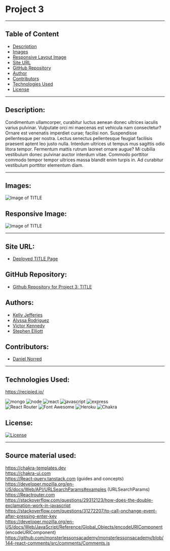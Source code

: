 # Project 3

-----
## Table of Content

- [Description](#description)
- [Images](#images)
- [Responsive Layout Image](#responsive-layout-image)
- [Site URL](#site-url)
- [GitHub Repository](#github-repository)
- [Author](#author)
- [Contributors](#contributors)  
- [Technologies Used](#technologies-used) 
- [License](#license)

-----
## Description:

Condimentum ullamcorper, curabitur luctus aenean donec ultrices iaculis varius pulvinar. Vulputate orci mi maecenas est vehicula nam consectetur? Ornare est venenatis imperdiet curae; facilisi non. Suspendisse pellentesque per nostra. Lectus senectus pellentesque feugiat facilisis praesent aptent leo justo nulla. Interdum ultrices ut tempus mus sagittis odio litora tempor. Fermentum mattis rutrum laoreet ornare augue? Mi cubilia vestibulum donec pulvinar auctor interdum vitae. Commodo porttitor commodo tempor tempor ultrices massa blandit enim turpis in. Ad curabitur vestibulum porttitor elementum diam.

-----
## Images:

![Image of TITLE]()

## Responsive Image:

![Image of TITLE]()

-----
## Site URL:

- [Deployed TITLE Page]()

## GitHub Repository:

- [Github Repository for Project 3: TITLE](https://github.com/ksjefferies/project-3)

## Authors:

- [Kelly Jefferies](https://github.com/ksjefferies)
- [Alyssa Rodriguez](https://github.com/AlyssaRodri)
- [Victor Kennedy](https://github.com/Victorini1)
- [Stephen Elliott](https://github.com/UsernameisStephen)

## Contributors:

- [Daniel Norred](https://github.com/MinisculeGirraffe)

-----
## Technologies Used:

https://recipied.io/

![mongo](https://img.shields.io/badge/MongoDB-4EA94B?style=for-the-badge&logo=mongodb&logoColor=white)
![node](https://img.shields.io/badge/Node.js-339933?style=for-the-badge&logo=nodedotjs&logoColor=white)
![react](https://img.shields.io/badge/React-20232A?style=for-the-badge&logo=react&logoColor=61DAFB)
![javascript](https://img.shields.io/badge/JavaScript-323330?style=for-the-badge&logo=javascript&logoColor=F7DF1E)
![express](https://img.shields.io/badge/Express.js-000000?style=for-the-badge&logo=express&logoColor=white)  
![React Router](https://img.shields.io/badge/React_Router-CA4245?style=for-the-badge&logo=react-router&logoColor=white)
![Font Awesome](https://img.shields.io/badge/Font_Awesome-339AF0?style=for-the-badge&logo=fontawesome&logoColor=white)
![Heroku](https://img.shields.io/badge/Heroku-430098?style=for-the-badge&logo=heroku&logoColor=white)
![Chakra](https://img.shields.io/badge/Chakra--UI-319795?style=for-the-badge&logo=chakra-ui&logoColor=white)

## License:

[![License](https://img.shields.io/badge/License-MIT%20License-Green)](http://choosealicense.com/licenses/mit/)

-----
## Source material used:


https://chakra-templates.dev  
https://chakra-ui.com  
https://React-query.tanstack.com (guides and concepts)  
https://developer.mozilla.org/en-US/docs/Web/API/URLSearchParams#examples (URLSearchParams)  
https://Reactrouter.com  
https://stackoverflow.com/questions/29312123/how-does-the-double-exclamation-work-in-javascript  
https://stackoverflow.com/questions/31272207/to-call-onchange-event-after-pressing-enter-key  
https://developer.mozilla.org/en-US/docs/Web/JavaScript/Reference/Global_Objects/encodeURIComponent (encodeURIComponent)
https://github.com/monsterlessonsacademy/monsterlessonsacademy/blob/144-react-comments/src/comments/Comments.js